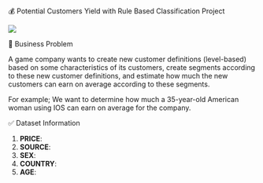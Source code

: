 :moneybag:  Potential Customers Yield with Rule Based Classification Project

![](https://v8p3p7q7.stackpathcdn.com/wp-content/uploads/2020/01/customers-1.jpg)


 :file_folder:  Business Problem

A game company wants to create new customer definitions (level-based) based on some characteristics of its customers, create segments according to these new customer definitions, and estimate how much the new customers can earn on average according to these segments.

For example; We want to determine how much a 35-year-old American woman using IOS can earn on average for the company.



:white_check_mark:  Dataset Information

1. **PRICE**:
2. **SOURCE**:
3. **SEX**:
4. **COUNTRY**:
5. **AGE**:
